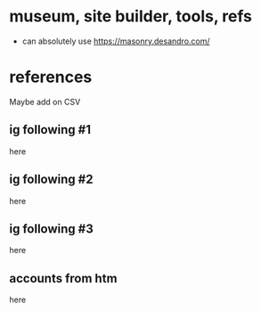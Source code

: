 # museum, site builder, tools, refs
- can absolutely use https://masonry.desandro.com/

# references
Maybe add on CSV

## ig following #1
here

## ig following #2
here

## ig following #3
here

## accounts from htm
here
